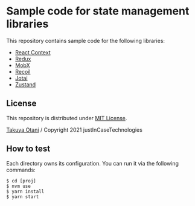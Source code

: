 # Sample code for state management libraries

This repository contains sample code for the following libraries:

- [React Context](https://reactjs.org/docs/context.html)
- [Redux](https://redux.js.org/)
- [MobX](https://mobx.js.org/)
- [Recoil](https://recoiljs.org/)
- [Jotai](https://jotai.pmnd.rs/)
- [Zustand](https://zustand.surge.sh/)

## License

This repository is distributed under [MIT License](./LICENSE).

[Takuya Otani](https://github.com/takkyun/) / Copyright 2021 justInCaseTechnologies

## How to test

Each directory owns its configuration.  You can run it via the following commands:

```
$ cd [proj]
$ nvm use
$ yarn install
$ yarn start
```
